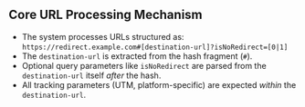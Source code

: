 ## Core URL Processing Mechanism
- The system processes URLs structured as: `https://redirect.example.com#[destination-url]?isNoRedirect=[0|1]`
- The `destination-url` is extracted from the hash fragment (`#`).
- Optional query parameters like `isNoRedirect` are parsed from the `destination-url` itself *after* the hash.
- All tracking parameters (UTM, platform-specific) are expected *within* the `destination-url`. 